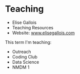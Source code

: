 # Teaching

- Elise Gallois
- Teaching Resources
- Website: www.elisegallois.com

This term I'm teaching:
- Outreach
- Coding Club
- Data Science
- NMDM 1